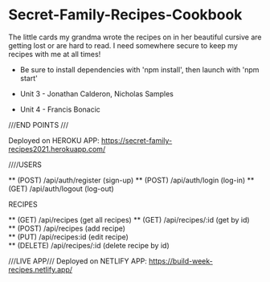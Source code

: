 # Secret-Family-Recipes-Cookbook
The little cards my grandma wrote the recipes on in her beautiful cursive are getting lost or are hard to read. I need somewhere secure to keep my recipes with me at all times!

* Be sure to install dependencies with 'npm install', then launch with 'npm start'

* Unit 3 - Jonathan Calderon, Nicholas Samples
* Unit 4 - Francis Bonacic

///END POINTS /// 

Deployed on HEROKU APP: https://secret-family-recipes2021.herokuapp.com/

////USERS

**   (POST) /api/auth/register (sign-up)
**   (POST) /api/auth/login    (log-in)
**   (GET) /api/auth/logout   (log-out)

RECIPES

**   (GET) /api/recipes (get all recipes)
**   (GET) /api/recipes/:id (get by id)  
**   (POST) /api/recipes (add recipe)  
**   (PUT) /api/recipes:id (edit recipe)  
**   (DELETE) /api/recipes/:id (delete recipe by id)

///LIVE APP///
Deployed on NETLIFY APP: https://build-week-recipes.netlify.app/
